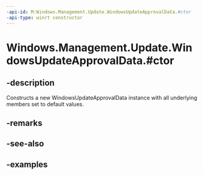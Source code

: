 ```yaml
---
-api-id: M:Windows.Management.Update.WindowsUpdateApprovalData.#ctor
-api-type: winrt constructor
---
```


# Windows.Management.Update.WindowsUpdateApprovalData.#ctor

<!--
public WindowsUpdateApprovalData ();
-->


## -description
Constructs a new WindowsUpdateApprovalData instance with all underlying members set to default values.

## -remarks

## -see-also

## -examples


